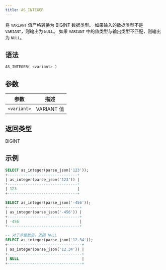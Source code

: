 ```yaml
---
title: AS_INTEGER
---
```


将 `VARIANT` 值严格转换为 BIGINT 数据类型。
如果输入的数据类型不是 `VARIANT`，则输出为 `NULL`。
如果 `VARIANT` 中的值类型与输出类型不匹配，则输出为 `NULL`。

## 语法

```sql
AS_INTEGER( <variant> )
```

## 参数

| 参数 | 描述 |
|-------------|-------------------|
| `<variant>` | VARIANT 值 |

## 返回类型

BIGINT

## 示例

```sql
SELECT as_integer(parse_json('123'));
+-------------------------------+
| as_integer(parse_json('123')) |
+-------------------------------+
| 123                           |
+-------------------------------+

SELECT as_integer(parse_json('-456'));
+--------------------------------+
| as_integer(parse_json('-456')) |
+--------------------------------+
| -456                           |
+--------------------------------+

-- 对于非整数值，返回 NULL
SELECT as_integer(parse_json('12.34'));
+---------------------------------+
| as_integer(parse_json('12.34')) |
+---------------------------------+
| NULL                            |
+---------------------------------+
```